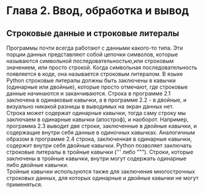 # Глава 2. Ввод, обработка и вывод  
## Строковые данные и строковые литералы

Программы почти всегда работают с данными какого-то типа. Эти порции данных представляют собой цепочки символов, 
которые называются символьной последовательностью,или строковым значением, или просто строкой. Когда символьная
последовательность появляется в коде, она называется строковым литералом. В языке Python строковые литералы
должны быть заключены в кавычки (одинарные или двойные), которые просто отмечают, 
где строковые данные начинаются и заканчиваются.
Строка в программе 2.1 заключена в одинаковые кавычки, а в программе 2.2 - в двойные, и визуально никакой разницы 
в выводимых  на экран данных нет.  
Строка может содержат одинарные кавычки, тогда саму строку мы заключаем 
в одинарные кавычки (апостроф), и наоборот. 
Например, программа 2.3 выводит две строки, заключенные
в двойные кавычки, и содержащие внутри себя данные в одиночных кавычках. 
Аналогичным образом в программе 2.4 строка,
заключенная в одинарные кавычки, содержит внутри себя двойные кавычки.
Python позволяет заключать строковые литералы в тройные кавычки (''' либо """). Строки, которые заключены в тройные кавычки,
внутри могут содержать одинарные либо двойные кавычки.  
Тройные кавычки используются также для заключения многострочных строковых данных, для которых одинарные и двойные
кавычки не могут применяться.